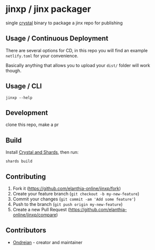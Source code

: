 # jinxp / jinx packager

single [crystal](http://crystal-lang.org/) binary to package a jinx repo for publishing

## Usage / Continuous Deployment

There are several options for CD, in this repo you will find an example `netlify.toml` for your convenience.

Basically anything that allows you to upload your `dist/` folder will work though.

## Usage / CLI

```
jinxp --help
```

## Development

clone this repo, make a pr

## Build

Install [Crystal and Shards](https://crystal-lang.org/install/), then run:

```
shards build
```

## Contributing

1. Fork it (<https://github.com/elanthia-online/jinxp/fork>)
2. Create your feature branch (`git checkout -b my-new-feature`)
3. Commit your changes (`git commit -am 'Add some feature'`)
4. Push to the branch (`git push origin my-new-feature`)
5. Create a new Pull Request (<https://github.com/elanthia-online/jinxp/compare>)

## Contributors

- [Ondreian](https://github.com/ondreian) - creator and maintainer
